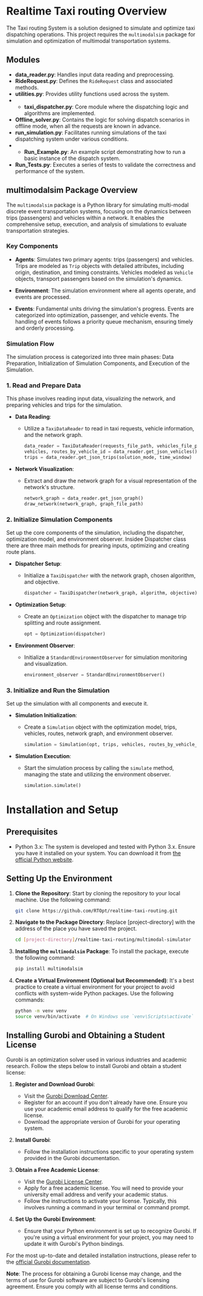 # Realtime Taxi routing Overview

The Taxi routing System is a solution designed to simulate and optimize taxi dispatching operations. This project requires the `multimodalsim` package for simulation and optimization of multimodal transportation systems. 

## Modules

- **data_reader.py**: Handles input data reading and preprocessing.
- **RideRequest.py**: Defines the `RideRequest` class and associated methods.
- **utilities.py**: Provides utility functions used across the system.
- - **taxi_dispatcher.py**: Core module where the dispatching logic and algorithms are implemented.
- **Offline_solver.py**: Contains the logic for solving dispatch scenarios in offline mode, when all the requests are known in advance.
- **run_simulation.py**: Facilitates running simulations of the taxi dispatching system under various conditions.
- - **Run_Example.py**: An example script demonstrating how to run a basic instance of the dispatch system.
- **Run_Tests.py**: Executes a series of tests to validate the correctness and performance of the system.


## multimodalsim Package Overview

The `multimodalsim` package is a Python library for simulating multi-modal discrete event transportation systems, focusing on the dynamics between trips (passengers) and vehicles within a network. It enables the comprehensive setup, execution, and analysis of simulations to evaluate transportation strategies.

### Key Components
- **Agents**: Simulates two primary agents: trips (passengers) and vehicles. Trips are modeled as `Trip` objects with detailed attributes, including origin, destination, and timing constraints. Vehicles modeled as `Vehicle` objects, transport passengers based on the simulation's dynamics.

- **Environment**: The simulation environment where all agents operate, and events are processed.

- **Events**: Fundamental units driving the simulation's progress. Events are categorized into optimization, passenger, and vehicle events. The handling of events follows a priority queue mechanism, ensuring timely and orderly processing.

### Simulation Flow
The simulation process is categorized into three main phases: Data Preparation, Initialization of Simulation Components, and Execution of the Simulation.

### 1. Read and Prepare Data
This phase involves reading input data, visualizing the network, and preparing vehicles and trips for the simulation.

- **Data Reading**:
  - Utilize a `TaxiDataReader` to read in taxi requests, vehicle information, and the network graph.
    ```python
    data_reader = TaxiDataReader(requests_file_path, vehicles_file_path, graph_file_path, vehicles_end_time=100000)
    vehicles, routes_by_vehicle_id = data_reader.get_json_vehicles()
    trips = data_reader.get_json_trips(solution_mode, time_window)
    ```

- **Network Visualization**:
  - Extract and draw the network graph for a visual representation of the network's structure.
    ```python
    network_graph = data_reader.get_json_graph()
    draw_network(network_graph, graph_file_path)
    ```
    
### 2. Initialize Simulation Components
Set up the core components of the simulation, including the dispatcher, optimization model, and environment observer. Insidee Dispatcher class there are three main methods for prearing inputs, optimizing and creating route plans.

- **Dispatcher Setup**:
  - Initialize a `TaxiDispatcher` with the network graph, chosen algorithm, and objective.
    ```python
    dispatcher = TaxiDispatcher(network_graph, algorithm, objective)
    ```

- **Optimization Setup**:
  - Create an `Optimization` object with the dispatcher to manage trip splitting and route assignment.
    ```python
    opt = Optimization(dispatcher)
    ```

- **Environment Observer**:
  - Initialize a `StandardEnvironmentObserver` for simulation monitoring and visualization.
    ```python
    environment_observer = StandardEnvironmentObserver()
    ```

### 3. Initialize and Run the Simulation
Set up the simulation with all components and execute it.

- **Simulation Initialization**:
  - Create a `Simulation` object with the optimization model, trips, vehicles, routes, network graph, and environment observer. 
    ```python
    simulation = Simulation(opt, trips, vehicles, routes_by_vehicle_id, network=network_graph, environment_observer=environment_observer)
    ```

- **Simulation Execution**:
  - Start the simulation process by calling the `simulate` method, managing the state and utilizing the environment observer.
    ```python
    simulation.simulate()
    ```

# Installation and Setup

## Prerequisites
- Python 3.x: The system is developed and tested with Python 3.x. Ensure you have it installed on your system. You can download it from [the official Python website](https://www.python.org/).

## Setting Up the Environment
1. **Clone the Repository**: Start by cloning the repository to your local machine. Use the following command:
   ```bash
   git clone https://github.com/RTOpt/realtime-taxi-routing.git

2. **Navigate to the Package Directory**: Replace [project-directory] with the address of the place you have saved the project.
   ```bash
   cd [project-directory]/realtime-taxi-routing/multimodal-simulator

3. **Installing the `multimodalsim` Package**: To install the package, execute the following command:
    ```bash
    pip install multimodalsim

4. **Create a Virtual Environment (Optional but Recommended)**:
It's a best practice to create a virtual environment for your project to avoid conflicts with system-wide Python packages. Use the following commands:
    ```bash
    python -m venv venv
    source venv/bin/activate  # On Windows use `venv\Scripts\activate`

## Installing Gurobi and Obtaining a Student License

Gurobi is an optimization solver used in various industries and academic research. Follow the steps below to install Gurobi and obtain a student license:

1. **Register and Download Gurobi**:
   - Visit the [Gurobi Download Center](https://www.gurobi.com/downloads/gurobi-software/).
   - Register for an account if you don't already have one. Ensure you use your academic email address to qualify for the free academic license.
   - Download the appropriate version of Gurobi for your operating system.

2. **Install Gurobi**:
   - Follow the installation instructions specific to your operating system provided in the Gurobi documentation.

3. **Obtain a Free Academic License**:
   - Visit the [Gurobi License Center](https://www.gurobi.com/downloads/end-user-license-agreement-academic/).
   - Apply for a free academic license. You will need to provide your university email address and verify your academic status.
   - Follow the instructions to activate your license. Typically, this involves running a command in your terminal or command prompt.

4. **Set Up the Gurobi Environment**:
   - Ensure that your Python environment is set up to recognize Gurobi. If you're using a virtual environment for your project, you may need to update it with Gurobi's Python bindings.

For the most up-to-date and detailed installation instructions, please refer to the [official Gurobi documentation](https://www.gurobi.com/documentation/).

**Note**: The process for obtaining a Gurobi license may change, and the terms of use for Gurobi software are subject to Gurobi's licensing agreement. Ensure you comply with all license terms and conditions.